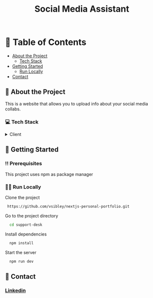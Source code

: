 <div align="center">
  <h1>Social Media Assistant</h1>
<br />
</div>

<div align="left">

<!-- Table of Contents -->
# :notebook_with_decorative_cover: Table of Contents

- [About the Project](#star2-about-the-project)
  * [Tech Stack](#computer-tech-stack)
- [Getting Started](#toolbox-getting-started)
  * [Run Locally](#running_woman-run-locally)
- [Contact](#wave-contact)
  

<!-- About -->
## :star2: About the Project

<p>This is a website that allows you to upload info about your social media collabs.
</p>


<!-- TechStack Used -->
### :computer: Tech Stack

<details>
  <summary>Client</summary>
  <ul>
    <li><a href="https://reactjs.org/">React.js</a></li>
    <li><a href="https://expressjs.com/">Express.js</a></li>
    <li><a href="https://www.mongodb.com/">MongoDB</a></li>
    <li><a href="https://nodejs.org/en/">Node.js</a></li>
    <li><a href="https://id.heroku.com/">Heroku</a></li>
    
  </ul>
</details>




<!-- Getting Started -->
## 	:toolbox: Getting Started

<!-- Prerequisites -->
### :bangbang: Prerequisites

This project uses npm as package manager

<!-- Run Locally -->
### :running_woman: Run Locally

Clone the project

```bash
 https://github.com/vsibley/nextjs-personal-portfolio.git
```

Go to the project directory

```bash
  cd support-desk
```

Install dependencies

```bash
  npm install
```

Start the server

```bash
  npm run dev
```

<!-- Contact -->
## :wave: Contact

<h3><a href='https://www.linkedin.com/in/vanessa-sibley/' >Linkedin</a></h3>

